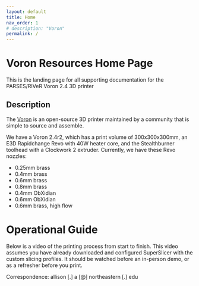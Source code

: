 ```yaml
---
layout: default
title: Home
nav_order: 1
# description: "Voron"
permalink: /
---
```


# Voron Resources Home Page
This is the landing page for all supporting documentation for the PARSES/RIVeR Voron 2.4 3D printer

## Description
The <a href="https://vorondesign.com/" target="_blank">Voron</a> is an open-source 3D printer maintained by a community that is simple to source and assemble. 

We have a Voron 2.4r2, which has a print volume of 300x300x300mm, an E3D Rapidchange Revo with 40W heater core, and the Stealthburner toolhead with a Clockwork 2 extruder. Currently, we have these Revo nozzles:

- 0.25mm brass
- 0.4mm brass
- 0.6mm brass
- 0.8mm brass
- 0.4mm ObXidian
- 0.6mm ObXidian
- 0.6mm brass, high flow


# Operational Guide
Below is a video of the printing process from start to finish. This video assumes you have already downloaded and configured SuperSlicer with the custom slicing profiles. It should be watched before an in-person demo, or as a refresher before you print.



Correspondence: allison [.] a [@] northeastern [.] edu
